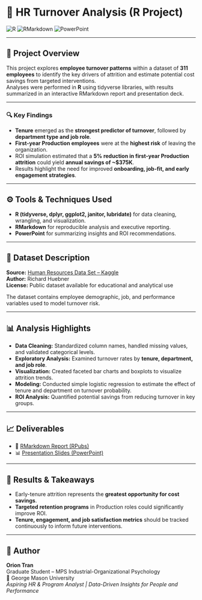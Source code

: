 # 👥 HR Turnover Analysis (R Project)

![R](https://img.shields.io/badge/Tool-R-276DC3?logo=r&logoColor=white)
![RMarkdown](https://img.shields.io/badge/Reporting-RMarkdown-276DC3?logo=rstudio&logoColor=white)
![PowerPoint](https://img.shields.io/badge/Presentation-PowerPoint-B7472A?logo=microsoft-powerpoint&logoColor=white)

---

## 🧠 Project Overview
This project explores **employee turnover patterns** within a dataset of **311 employees** to identify the key drivers of attrition and estimate potential cost savings from targeted interventions.  
Analyses were performed in **R** using tidyverse libraries, with results summarized in an interactive RMarkdown report and presentation deck.

---

### 🔍 Key Findings
- **Tenure** emerged as the **strongest predictor of turnover**, followed by **department type and job role**.  
- **First-year Production employees** were at the **highest risk** of leaving the organization.  
- ROI simulation estimated that a **5% reduction in first-year Production attrition** could yield **annual savings of ~$375K**.  
- Results highlight the need for improved **onboarding, job-fit, and early engagement strategies**.

---

## ⚙️ Tools & Techniques Used
- **R (tidyverse, dplyr, ggplot2, janitor, lubridate)** for data cleaning, wrangling, and visualization.  
- **RMarkdown** for reproducible analysis and executive reporting.  
- **PowerPoint** for summarizing insights and ROI recommendations.  

---

## 🧩 Dataset Description
**Source:** [Human Resources Data Set – Kaggle](https://www.kaggle.com/datasets/rhuebner/human-resources-data-set)  
**Author:** Richard Huebner  
**License:** Public dataset available for educational and analytical use  

The dataset contains employee demographic, job, and performance variables used to model turnover risk.

---

## 📊 Analysis Highlights
- **Data Cleaning:** Standardized column names, handled missing values, and validated categorical levels.  
- **Exploratory Analysis:** Examined turnover rates by **tenure, department, and job role**.  
- **Visualization:** Created faceted bar charts and boxplots to visualize attrition trends.  
- **Modeling:** Conducted simple logistic regression to estimate the effect of tenure and department on turnover probability.  
- **ROI Analysis:** Quantified potential savings from reducing turnover in key groups.  

---

## 📈 Deliverables
- 📄 [RMarkdown Report (RPubs)](https://rpubs.com/oriontran/hr_turnover_analysis)  
- 📊 [Presentation Slides (PowerPoint)](./hr_turnover_analysis_slides.pptx)

---

## 🏁 Results & Takeaways
- Early-tenure attrition represents the **greatest opportunity for cost savings**.  
- **Targeted retention programs** in Production roles could significantly improve ROI.  
- **Tenure, engagement, and job satisfaction metrics** should be tracked continuously to inform future interventions.

---

## 👤 Author
**Orion Tran**  
Graduate Student – MPS Industrial-Organizational Psychology  
📍 George Mason University  
*Aspiring HR & Program Analyst | Data-Driven Insights for People and Performance*
